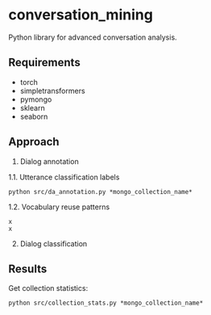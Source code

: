 # conversation_mining

Python library for advanced conversation analysis.


## Requirements

* torch
* simpletransformers
* pymongo
* sklearn
* seaborn


## Approach

1. Dialog annotation  

1.1. Utterance classification labels  

```
python src/da_annotation.py *mongo_collection_name*
```

1.2. Vocabulary reuse patterns

```
x
x
```

2. Dialog classification


## Results

Get collection statistics:

```
python src/collection_stats.py *mongo_collection_name*
```
